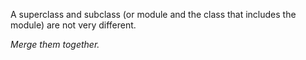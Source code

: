 A superclass and subclass (or module and the class that includes the module) are not very different.

*Merge them together.*
